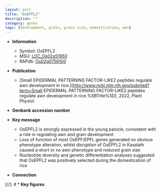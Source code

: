 ```yaml
---
layout: post
title: "OsEPFL2"
description: ""
category: genes
tags: [development, grain, grain size, domestication, awn]
---
```


* **Information**  
    + Symbol: OsEPFL2  
    + MSU: [LOC_Os02g51950](http://rice.uga.edu/cgi-bin/ORF_infopage.cgi?orf=LOC_Os02g51950)  
    + RAPdb: [Os02g0756100](http://rapdb.dna.affrc.go.jp/viewer/gbrowse_details/irgsp1?name=Os02g0756100)  

* **Publication**  
    + [Small EPIDERMAL PATTERNING FACTOR-LIKE2 peptides regulate awn development in rice.](http://www.ncbi.nlm.nih.gov/pubmed?term=Small EPIDERMAL PATTERNING FACTOR-LIKE2 peptides regulate awn development in rice.%5BTitle%5D), 2022, Plant Physiol.

* **Genbank accession number**  

* **Key message**  
    + OsEPFL2 is strongly expressed in the young panicle, consistent with a role in regulating awn and grain development
    + Loss of function of most OsEPF/EPFL genes generated no obvious phenotype alteration, whilst disruption of OsEPFL2 in Kasalath caused a short or no awn phenotype and reduced grain size
    + Nucleotide diversity and genetic differentiation analyses suggested that OsEPFL2 was positively selected during the domestication of rice

* **Connection**  

[//]: # * **Key figures**  


